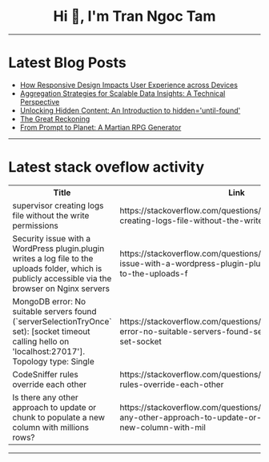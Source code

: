 <h1 align="center">Hi 👋, I'm Tran Ngoc Tam</h1>

---

# Latest Blog Posts 
<!-- BLOG-POST-LIST:START -->
- [How Responsive Design Impacts User Experience across Devices](https://dev.to/designstudiouiux/how-responsive-design-impacts-user-experience-across-devices-1fo5)
- [Aggregation Strategies for Scalable Data Insights: A Technical Perspective](https://dev.to/capestart/aggregation-strategies-for-scalable-data-insights-a-technical-perspective-5dk8)
- [Unlocking Hidden Content: An Introduction to hidden=&#39;until-found&#39;](https://dev.to/patrick_clancey/unlocking-hidden-content-an-introduction-to-hiddenuntil-found-1mpa)
- [The Great Reckoning](https://dev.to/rawveg/the-great-reckoning-18nc)
- [From Prompt to Planet: A Martian RPG Generator](https://dev.to/vero-code/from-prompt-to-planet-a-martian-rpg-generator-26o9)
<!-- BLOG-POST-LIST:END -->

---

# Latest stack oveflow activity
<table>
  <tr><th>Title</th><th>Link</th></tr>
  <!-- STACKOVERFLOW:START --><tr><td>supervisor creating logs file without the write permissions</td><td>https://stackoverflow.com/questions/79760608/supervisor-creating-logs-file-without-the-write-permissions</td></tr><tr><td>Security issue with a WordPress plugin.plugin writes a log file to the uploads folder, which is publicly accessible via the browser on Nginx servers</td><td>https://stackoverflow.com/questions/79760551/security-issue-with-a-wordpress-plugin-plugin-writes-a-log-file-to-the-uploads-f</td></tr><tr><td>MongoDB error: No suitable servers found &lpar;`serverSelectionTryOnce` set&rpar;: [socket timeout calling hello on &#39;localhost:27017&#39;]. Topology type: Single</td><td>https://stackoverflow.com/questions/79760382/mongodb-error-no-suitable-servers-found-serverselectiontryonce-set-socket</td></tr><tr><td>CodeSniffer rules override each other</td><td>https://stackoverflow.com/questions/79760184/codesniffer-rules-override-each-other</td></tr><tr><td>Is there any other approach to update or chunk to populate a new column with millions rows?</td><td>https://stackoverflow.com/questions/79760094/is-there-any-other-approach-to-update-or-chunk-to-populate-a-new-column-with-mil</td></tr><!-- STACKOVERFLOW:END -->
</table>

---


